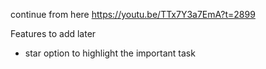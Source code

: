 continue from here
https://youtu.be/TTx7Y3a7EmA?t=2899






Features to add later
- star option to highlight the important task
